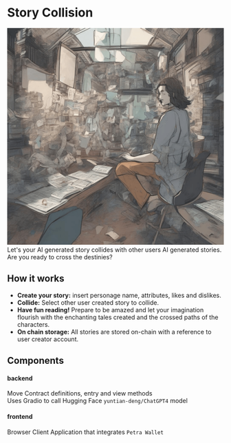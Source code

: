 # Story Collision
 ![logo](https://github.com/diegocardoso93/story-collision/blob/main/story_collision.png?raw=true)  
Let's your AI generated story collides with other users AI generated stories.  
Are you ready to cross the destinies?

## How it works
- **Create your story:** insert personage name, attributes, likes and dislikes. 
- **Collide:** Select other user created story to collide.
- **Have fun reading!** Prepare to be amazed and let your imagination flourish with the enchanting tales created and the crossed paths of the characters.
- **On chain storage:** All stories are stored on-chain with a reference to user creator account.

## Components

#### backend
Move Contract definitions, entry and view methods  
Uses Gradio to call Hugging Face `yuntian-deng/ChatGPT4` model  

#### frontend
Browser Client Application that integrates `Petra Wallet`  
